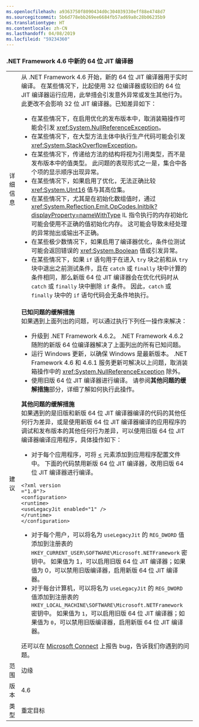 ```yaml
---
ms.openlocfilehash: a9363750f8090434d0c304039330eff88e4748d7
ms.sourcegitcommit: 5b6d778ebb269ee6684fb57ad69a8c28b06235b9
ms.translationtype: HT
ms.contentlocale: zh-CN
ms.lasthandoff: 04/08/2019
ms.locfileid: "59234360"
---
```

### <a name="new-64-bit-jit-compiler-in-the-net-framework-46"></a>.NET Framework 4.6 中新的 64 位 JIT 编译器

|   |   |
|---|---|
|详细信息|从 .NET Framework 4.6 开始，新的 64 位 JIT 编译器用于实时编译。 在某些情况下，比起使用 32 位编译器或较旧的 64 位 JIT 编译器运行应用，此举措会引发意外异常或发生其他行为。 此更改不会影响 32 位 JIT 编译器。已知差异如下：<ul><li>在某些情况下，在启用优化的发布版本中，取消装箱操作可能会引发 <xref:System.NullReferenceException>。</li><li>在某些情况下，在大型方法主体中执行生产代码可能会引发 <xref:System.StackOverflowException>。</li><li>在某些情况下，传递给方法的结构将视为引用类型，而不是发布版本中的值类型。 此问题的表现形式之一是，集合中各个项的显示顺序出现异常。</li><li>在某些情况下，如果启用了优化，无法正确比较 <xref:System.UInt16> 值与其高位集。</li><li>在某些情况下，尤其是在初始化数组值时，通过 <xref:System.Reflection.Emit.OpCodes.Initblk?displayProperty=nameWithType> IL 指令执行的内存初始化可能会使用不正确的值初始化内存。 这可能会导致未经处理的异常抛出或输出不正确。</li><li>在某些极少数情况下，如果启用了编译器优化，条件位测试可能会返回错误的 <xref:System.Boolean> 值或引发异常。</li><li>在某些情况下，如果 <code>if</code> 语句用于在进入 <code>try</code> 块之前和从 <code>try</code> 块中退出之前测试条件，且在 <code>catch</code> 或 <code>finally</code> 块中计算的条件相同，那么新版 64 位 JIT 编译器会在优化代码时从 <code>catch</code> 或 <code>finally</code> 块中删除 <code>if</code> 条件。 因此，<code>catch</code> 或 <code>finally</code> 块中的 <code>if</code> 语句代码会无条件地执行。</li></ul>|
|建议|<strong>已知问题的缓解措施</strong> <br/> 如果遇到上面列出的问题，可以通过执行下列任一操作来解决：<ul><li>升级到 .NET Framework 4.6.2。 .NET Framework 4.6.2 随附的新版 64 位编译器解决了上面列出的所有已知问题。</li><li>运行 Windows 更新，以确保 Windows 是最新版本。 .NET Framework 4.6 和 4.6.1 服务更新可解决以上问题，取消装箱操作中的 <xref:System.NullReferenceException> 除外。</li><li>使用旧版 64 位 JIT 编译器进行编译。 请参阅<strong>其他问题的缓解措施</strong>部分，详细了解如何执行此操作。</li></ul><strong>其他问题的缓解措施</strong> <br/> 如果遇到的是旧版和新版 64 位 JIT 编译器编译的代码的其他任何行为差异，或是使用新版 64 位 JIT 编译器编译的应用程序的调试和发布版本的其他任何行为差异，可以使用旧版 64 位 JIT 编译器编译应用程序，具体操作如下：<ul><li>对于每个应用程序，可将 [<](~/docs/framework/configure-apps/file-schema/runtime/uselegacyjit-element.md) 元素添加到应用程序配置文件中。 下面的代码禁用新版 64 位 JIT 编译器，改用旧版 64 位 JIT 编译器进行编译。</li></ul><pre><code class="lang-xml">&lt;?xml version =&quot;1.0&quot;?&gt;&#13;&#10;&lt;configuration&gt;&#13;&#10;&lt;runtime&gt;&#13;&#10;&lt;useLegacyJit enabled=&quot;1&quot; /&gt;&#13;&#10;&lt;/runtime&gt;&#13;&#10;&lt;/configuration&gt;&#13;&#10;</code></pre><ul><li>对于每个用户，可以将名为 <code>useLegacyJit</code> 的 <code>REG_DWORD</code> 值添加到注册表的 <code>HKEY_CURRENT_USER\SOFTWARE\Microsoft\.NETFramework</code> 密钥中。 如果值为 1，可以启用旧版 64 位 JIT 编译器；如果值为 0，可以禁用旧版编译器，启用新版 64 位 JIT 编译器。</li><li>对于每台计算机，可以将名为 <code>useLegacyJit</code> 的 <code>REG_DWORD</code> 值添加到注册表的 <code>HKEY_LOCAL_MACHINE\SOFTWARE\Microsoft\.NETFramework</code> 密钥中。 如果值为 <code>1</code>，可以启用旧版 64 位 JIT 编译器；如果值为 <code>0</code>，可以禁用旧版编译器，启用新版 64 位 JIT 编译器。</li></ul>还可以在 [Microsoft Connect](https://connect.microsoft.com/VisualStudio) 上报告 bug，告诉我们你遇到的问题。|
|范围|边缘|
|版本|4.6|
|类型|重定目标|
